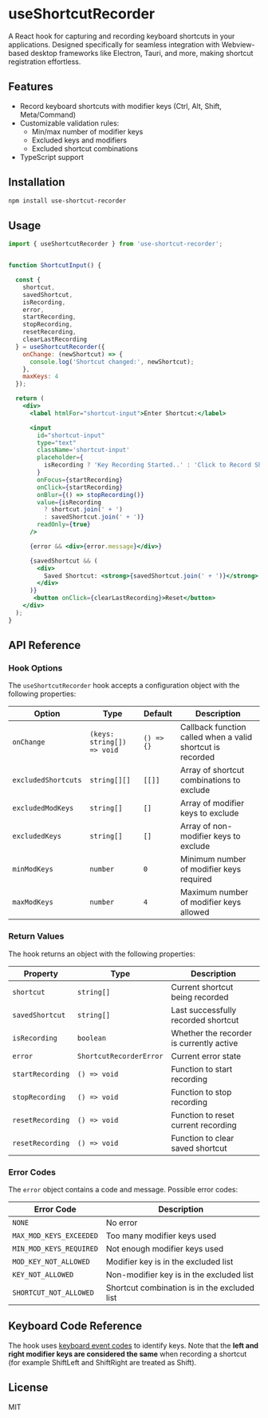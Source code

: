 # useShortcutRecorder

A React hook for capturing and recording keyboard shortcuts in your applications. Designed specifically for seamless integration with Webview-based desktop frameworks like Electron, Tauri, and more, making shortcut registration effortless.

## Features

- Record keyboard shortcuts with modifier keys (Ctrl, Alt, Shift, Meta/Command)
- Customizable validation rules:
  - Min/max number of modifier keys
  - Excluded keys and modifiers
  - Excluded shortcut combinations
- TypeScript support 

## Installation

```bash
npm install use-shortcut-recorder
```

## Usage

```jsx
import { useShortcutRecorder } from 'use-shortcut-recorder';


function ShortcutInput() {

  const {
    shortcut,
    savedShortcut,
    isRecording,
    error,
    startRecording,
    stopRecording,
    resetRecording,
    clearLastRecording
  } = useShortcutRecorder({
    onChange: (newShortcut) => {
      console.log('Shortcut changed:', newShortcut);
    },
    maxKeys: 4
  });

  return (
    <div>
      <label htmlFor="shortcut-input">Enter Shortcut:</label>

      <input
        id="shortcut-input"
        type="text"
        className='shortcut-input'
        placeholder={
          isRecording ? 'Key Recording Started..' : 'Click to Record Shortcut..'
        }
        onFocus={startRecording}
        onClick={startRecording}
        onBlur={() => stopRecording()}
        value={isRecording 
          ? shortcut.join(' + ') 
          : savedShortcut.join(' + ')}
        readOnly={true}
      />

      {error && <div>{error.message}</div>}

      {savedShortcut && (
        <div>
          Saved Shortcut: <strong>{savedShortcut.join(' + ')}</strong>
        </div>
      )}
       <button onClick={clearLastRecording}>Reset</button>
    </div>
  );
}

```

## API Reference

### Hook Options

The `useShortcutRecorder` hook accepts a configuration object with the following properties:

| Option | Type | Default | Description |
|--------|------|---------|-------------|
| `onChange` | `(keys: string[]) => void` | `() => {}` | Callback function called when a valid shortcut is recorded |
| `excludedShortcuts` | `string[][]` | `[[]]` | Array of shortcut combinations to exclude |
| `excludedModKeys` | `string[]` | `[]` | Array of modifier keys to exclude |
| `excludedKeys` | `string[]` | `[]` | Array of non-modifier keys to exclude |
| `minModKeys` | `number` | `0` | Minimum number of modifier keys required |
| `maxModKeys` | `number` | `4` | Maximum number of modifier keys allowed |

### Return Values

The hook returns an object with the following properties:

| Property | Type | Description |
|----------|------|-------------|
| `shortcut` | `string[]` | Current shortcut being recorded |
| `savedShortcut` | `string[]` | Last successfully recorded shortcut |
| `isRecording` | `boolean` | Whether the recorder is currently active |
| `error` | `ShortcutRecorderError` | Current error state |
| `startRecording` | `() => void` | Function to start recording |
| `stopRecording` | `() => void` | Function to stop recording |
| `resetRecording` | `() => void` | Function to reset current recording |
| `resetRecording` | `() => void` | Function to clear saved shortcut |

### Error Codes

The `error` object contains a code and message. Possible error codes:

| Error Code | Description |
|------------|-------------|
| `NONE` | No error |
| `MAX_MOD_KEYS_EXCEEDED` | Too many modifier keys used |
| `MIN_MOD_KEYS_REQUIRED` | Not enough modifier keys used |
| `MOD_KEY_NOT_ALLOWED` | Modifier key is in the excluded list |
| `KEY_NOT_ALLOWED` | Non-modifier key is in the excluded list |
| `SHORTCUT_NOT_ALLOWED` | Shortcut combination is in the excluded list |


## Keyboard Code Reference

The hook uses [keyboard event codes](https://www.toptal.com/developers/keycode/table) to identify keys. Note that the **left and right modifier keys  are considered the same** when recording a shortcut (for example ShiftLeft and ShiftRight are treated as Shift).


## License

MIT